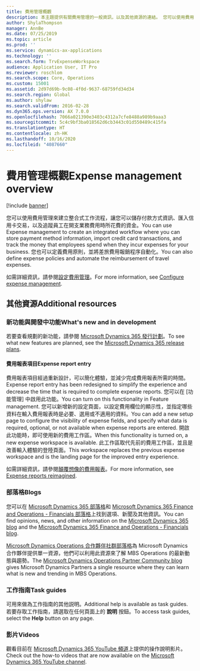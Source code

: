 ```yaml
---
title: 費用管理概觀
description: 本主題提供有關費用管理的一般資訊，以及其他資源的連結。 您可以使用費用管理來建立整合式工作流程，讓您可以儲存付款方式資訊、匯入信用卡交易，以及追蹤員工在開支業務費用時所花費的資金。
author: ShylaThompson
manager: AnnBe
ms.date: 07/25/2019
ms.topic: article
ms.prod: ''
ms.service: dynamics-ax-applications
ms.technology: ''
ms.search.form: TrvExpenseWorkspace
audience: Application User, IT Pro
ms.reviewer: roschlom
ms.search.scope: Core, Operations
ms.custom: 15001
ms.assetid: 2d97d69b-9c08-4f0d-9637-68759fd34d34
ms.search.region: Global
ms.author: shylaw
ms.search.validFrom: 2016-02-28
ms.dyn365.ops.version: AX 7.0.0
ms.openlocfilehash: 7066a021390e3403c4312a7cfe8488a989b9aaa3
ms.sourcegitcommit: 5c4c9bf3ba018562d6cb3443c01d550489c415fa
ms.translationtype: HT
ms.contentlocale: zh-HK
ms.lasthandoff: 10/16/2020
ms.locfileid: "4087660"
---
```

# <a name="expense-management-overview"></a><span data-ttu-id="3de23-104">費用管理概觀</span><span class="sxs-lookup"><span data-stu-id="3de23-104">Expense management overview</span></span>

[!include [banner](../includes/banner.md)]

<span data-ttu-id="3de23-105">您可以使用費用管理來建立整合式工作流程，讓您可以儲存付款方式資訊、匯入信用卡交易，以及追蹤員工在開支業務費用時所花費的資金。</span><span class="sxs-lookup"><span data-stu-id="3de23-105">You can use Expense management to create an integrated workflow where you can store payment method information, import credit card transactions, and track the money that employees spend when they incur expenses for your business.</span></span> <span data-ttu-id="3de23-106">您也可以定義費用原則，並將差旅費用報銷程序自動化。</span><span class="sxs-lookup"><span data-stu-id="3de23-106">You can also define expense policies and automate the reimbursement of travel expenses.</span></span>

<span data-ttu-id="3de23-107">如需詳細資訊，請參閱[設定費用管理](plan-expense-management.md)。</span><span class="sxs-lookup"><span data-stu-id="3de23-107">For more information, see [Configure expense management](plan-expense-management.md).</span></span>

## <a name="additional-resources"></a><span data-ttu-id="3de23-108">其他資源</span><span class="sxs-lookup"><span data-stu-id="3de23-108">Additional resources</span></span>

### <a name="whats-new-and-in-development"></a><span data-ttu-id="3de23-109">新功能與開發中功能</span><span class="sxs-lookup"><span data-stu-id="3de23-109">What's new and in development</span></span>

<span data-ttu-id="3de23-110">若要查看規劃的新功能，請參閱 [Microsoft Dynamics 365 發行計劃](https://go.microsoft.com/fwlink/?linkid=2010158)。</span><span class="sxs-lookup"><span data-stu-id="3de23-110">To see what new features are planned, see the [Microsoft Dynamics 365 release plans](https://go.microsoft.com/fwlink/?linkid=2010158).</span></span>

#### <a name="expense-report-entry"></a><span data-ttu-id="3de23-111">費用報表項目</span><span class="sxs-lookup"><span data-stu-id="3de23-111">Expense report entry</span></span>

<span data-ttu-id="3de23-112">費用報表項目經過重新設計，可以簡化體驗，並減少完成費用報表所需的時間。</span><span class="sxs-lookup"><span data-stu-id="3de23-112">Expense report entry has been redesigned to simplify the experience and decrease the time that is required to complete expense reports.</span></span> <span data-ttu-id="3de23-113">您可以在 [功能管理] 中啟用此功能。</span><span class="sxs-lookup"><span data-stu-id="3de23-113">You can turn on this functionality in Feature management.</span></span> <span data-ttu-id="3de23-114">您可以新增新的設定頁面，以設定費用欄位的顯示性，並指定哪些資料在輸入費用報表時是必要、選用或不適用的資料。</span><span class="sxs-lookup"><span data-stu-id="3de23-114">You can add a new setup page to configure the visibility of expense fields, and specify what data is required, optional, or not available when expense reports are entered.</span></span> <span data-ttu-id="3de23-115">開啟此功能時，即可使用新的費用工作區。</span><span class="sxs-lookup"><span data-stu-id="3de23-115">When this functionality is turned on, a new expense workspace is available.</span></span> <span data-ttu-id="3de23-116">此工作區取代先前的費用工作區，並且是改善輸入體驗的登陸頁面。</span><span class="sxs-lookup"><span data-stu-id="3de23-116">This workspace replaces the previous expense workspace and is the landing page for the improved entry experience.</span></span>

<span data-ttu-id="3de23-117">如需詳細資訊，請參閱[顛覆想像的費用報表](ExpenseWorkspaceNew.md)。</span><span class="sxs-lookup"><span data-stu-id="3de23-117">For more information, see [Expense reports reimagined](ExpenseWorkspaceNew.md).</span></span>

### <a name="blogs"></a><span data-ttu-id="3de23-118">部落格</span><span class="sxs-lookup"><span data-stu-id="3de23-118">Blogs</span></span>

<span data-ttu-id="3de23-119">您可以在 [Microsoft Dynamics 365 部落格](https://community.dynamics.com/b/msftdynamicsblog?c=Enterprise)和 [Microsoft Dynamics 365 Finance and Operations - Financials 部落格](https://community.dynamics.com/365/financeandoperations/b/financials)上找到選項、新聞及其他資訊。</span><span class="sxs-lookup"><span data-stu-id="3de23-119">You can find opinions, news, and other information on the [Microsoft Dynamics 365 blog](https://community.dynamics.com/b/msftdynamicsblog?c=Enterprise) and the [Microsoft Dynamics 365 Finance and Operations - Financials blog](https://community.dynamics.com/365/financeandoperations/b/financials).</span></span>

<span data-ttu-id="3de23-120">[Microsoft Dynamics Operations 合作夥伴社群部落格](https://community.dynamics.com/partner/b/operationspartnercommunityblog)為 Microsoft Dynamics 合作夥伴提供單一資源，他們可以利用此資源來了解 MBS Operations 的最新動態與趨勢。</span><span class="sxs-lookup"><span data-stu-id="3de23-120">The [Microsoft Dynamics Operations Partner Community blog](https://community.dynamics.com/partner/b/operationspartnercommunityblog) gives Microsoft Dynamics Partners a single resource where they can learn what is new and trending in MBS Operations.</span></span>

### <a name="task-guides"></a><span data-ttu-id="3de23-121">工作指南</span><span class="sxs-lookup"><span data-stu-id="3de23-121">Task guides</span></span>

<span data-ttu-id="3de23-122">可用來做為工作指南的其他説明。</span><span class="sxs-lookup"><span data-stu-id="3de23-122">Additional help is available as task guides.</span></span> <span data-ttu-id="3de23-123">若要存取工作指南，請選取在任何頁面上的 **說明** 按鈕。</span><span class="sxs-lookup"><span data-stu-id="3de23-123">To access task guides, select the **Help** button on any page.</span></span>

### <a name="videos"></a><span data-ttu-id="3de23-124">影片</span><span class="sxs-lookup"><span data-stu-id="3de23-124">Videos</span></span>

<span data-ttu-id="3de23-125">觀看目前在 [Microsoft Dynamics 365 YouTube 頻道](https://www.youtube.com/channel/UCJGCg4rB3QSs8y_1FquelBQ)上提供的操作說明影片。</span><span class="sxs-lookup"><span data-stu-id="3de23-125">Check out the how-to videos that are now available on the [Microsoft Dynamics 365 YouTube channel](https://www.youtube.com/channel/UCJGCg4rB3QSs8y_1FquelBQ).</span></span>
